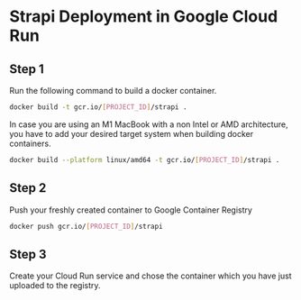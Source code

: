 # Strapi Deployment in Google Cloud Run

## Step 1

Run the following command to build a docker container.

```bash
docker build -t gcr.io/[PROJECT_ID]/strapi .
```

In case you are using an M1 MacBook with a non Intel or AMD architecture, you have to add your desired target system when building docker containers.

```bash
docker build --platform linux/amd64 -t gcr.io/[PROJECT_ID]/strapi .
```

## Step 2

Push your freshly created container to Google Container Registry

```bash
docker push gcr.io/[PROJECT_ID]/strapi
```

## Step 3

Create your Cloud Run service and chose the container which you have just uploaded to the registry.